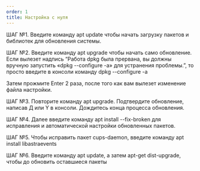 ```yaml
---
order: 1
title: Настройка с нуля
---
```




ШАГ №1. Введите команду apt update чтобы начать загрузку пакетов и библиотек для обновления системы.

ШАГ №2. Введите команду apt upgrade чтобы начать само обновление. Если вылезет надпись “Работа dpkg была прервана, вы должны вручную запустить «dpkg --configure -a» для устранения проблемы.”, то просто введите в консоли команду dpkg --configure -a

Затем прожмите Enter 2 раза, после того как вам вылезет изменение файла настройки.

ШАГ №3. Повторите команду apt upgrade. Подтвердите обновление, написав Д или Y в консоли. Дождитесь конца процесса обновления.

ШАГ №4. Далее введите команду apt install --fix-broken для исправления и автоматической настройки обновленных пакетов.

ШАГ №5. Чтобы исправить пакет cups-daemon, введите команду apt install libastraevents

ШАГ №6. Введите команду apt update, а затем apt-get dist-upgrade, чтобы до обновить оставшиеся пакеты